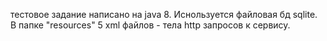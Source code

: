 тестовое задание написано на java 8. 
Иснользуется файловая бд sqlite. 
В папке "resources" 5 xml файлов - тела http запросов к сервису.
